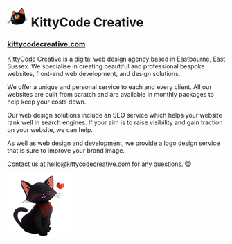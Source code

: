 # ![](/images/favicon-48x48.png) KittyCode Creative 
### [kittycodecreative.com](https://www.kittycodecreative.com)

KittyCode Creative is a digital web design agency based in Eastbourne, East Sussex. We specialise in creating beautiful and professional bespoke websites, front-end web development, and design solutions.

We offer a unique and personal service to each and every client. All our websites are built from scratch and are available in monthly packages to help keep your costs down.

Our web design solutions include an SEO service which helps your website rank well in search engines. If your aim is to raise visibility and gain traction on your website, we can help.

As well as web design and development, we provide a logo design service that is sure to improve your brand image.

Contact us at hello@kittycodecreative.com for any questions. 😸

![](/images/why-us.png)
